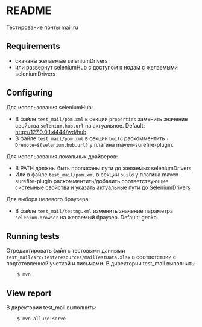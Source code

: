 # README
Тестирование почты mail.ru

## Requirements

- скачаны желаемые seleniumDrivers
- или развернут seleniumHub c доступом к нодам с желаемыми seleniumDrivers

## Configuring
Для использования seleniumHub:
- В файле `test_mail/pom.xml` в секции `properties` заменить значение свойства `selenium.hub.url` на актуальное. Default: http://127.0.0.1:4444/wd/hub.
- В файле `test_mail/pom.xml` в секции `build` раскомментить `-Dremote=${selenium.hub.url}` у плагина maven-surefire-plugin.

Для использования локальных драйверов:
- В PATH должны быть прописаны пути до желаемых seleniumDrivers
- Или в файле `test_mail/pom.xml` в секции `build` у плагина maven-surefire-plugin раскомментить/добавить соответствующие системные свойства и указать актуальные пути до SeleniumDrivers

Для выбора целевого браузера:
- В файле `test_mail/testng.xml` изменить значение параметра `selenium.browser` на желаемый браузер. Default: gecko.

## Running tests
Отредактировать файл с тестовыми данными `test_mail/src/test/resources/mailTestData.xlsx` в соответствии с подготовленной учеткой и письмами.
В директории test_mail выполнить:
```
	$ mvn
```

## View report

В директории test_mail выполнить:
```	
	$ mvn allure:serve
```
